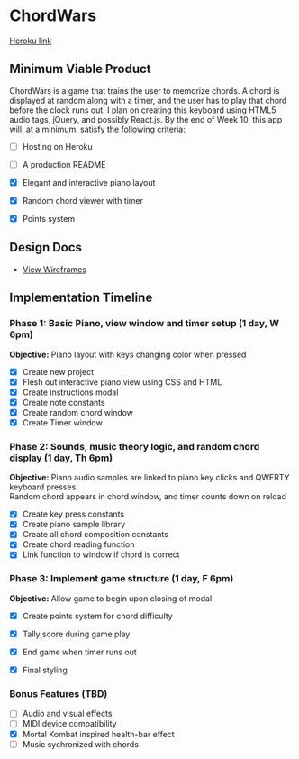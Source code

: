 # ChordWars

[Heroku link][heroku]

[heroku]: https://kickrestarter.herokuapp.com/

## Minimum Viable Product

ChordWars is a game that trains the user to memorize chords.  A chord is displayed at random along with a timer, and the user has to play that chord before the clock runs out.  I plan on creating this keyboard using HTML5 audio tags, jQuery, and possibly React.js.  By the end of Week 10, this app will, at a minimum, satisfy the following criteria:


- [ ] Hosting on Heroku
- [ ] A production README
- [x] Elegant and interactive piano layout
- [x] Random chord viewer with timer
- [x] Points system


## Design Docs
* [View Wireframes][views]

[views]: docs/views.md

## Implementation Timeline

### Phase 1: Basic Piano, view window and timer setup (1 day, W 6pm)

**Objective:** Piano layout with keys changing color when pressed

- [x] Create new project
- [x] Flesh out interactive piano view using CSS and HTML
- [x] Create instructions modal
- [x] Create note constants
- [x] Create random chord window
- [x] Create Timer window

### Phase 2: Sounds, music theory logic, and random chord display (1 day, Th 6pm)

**Objective:** Piano audio samples are linked to piano key clicks and QWERTY keyboard presses.  
Random chord appears in chord window, and timer counts down on reload

- [x] Create key press constants
- [x] Create piano sample library
- [x] Create all chord composition constants
- [x] Create chord reading function  
- [x] Link function to window if chord is correct  

### Phase 3: Implement game structure (1 day, F 6pm)

**Objective:** Allow game to begin upon closing of modal

- [x] Create points system for chord difficulty
- [x] Tally score during game play
- [x] End game when timer runs out
- [x] Final styling


### Bonus Features (TBD)
- [ ] Audio and visual effects
- [ ] MIDI device compatibility
- [x] Mortal Kombat inspired health-bar effect
- [ ] Music sychronized with chords
